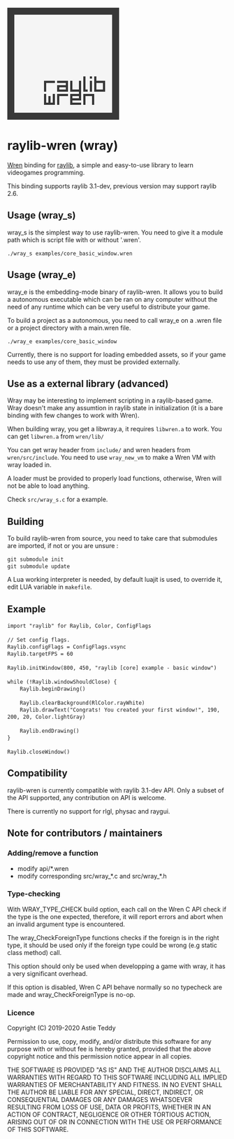 ![raylib-wren logo](assets/logo.png)

# raylib-wren (wray)

[Wren](https://wren.io) binding for [raylib](https://www.raylib.com/), a simple
and easy-to-use library to learn videogames programming.

This binding supports raylib 3.1-dev, previous version may support raylib 2.6.

## Usage (wray_s)

wray_s is the simplest way to use raylib-wren.
You need to give it a module path which is script file with or without '.wren'.

```shell
./wray_s examples/core_basic_window.wren
```

## Usage (wray_e)

wray_e is the embedding-mode binary of raylib-wren.
It allows you to build a autonomous executable which can be ran on any computer
without the need of any runtime which can be very useful to distribute your
game.

To build a project as a autonomous, you need to call wray_e on a .wren file or
a project directory with a main.wren file.

```shell
./wray_e examples/core_basic_window
```

Currently, there is no support for loading embedded assets, so if your game
needs to use any of them, they must be provided externally.

## Use as a external library (advanced)

Wray may be interesting to implement scripting in a raylib-based game.
Wray doesn't make any assumtion in raylib state in initialization (it is a bare
binding with few changes to work with Wren).

When building wray, you get a libwray.a, it requires `libwren.a` to work.
You can get `libwren.a` from `wren/lib/`

You can get wray header from `include/` and wren headers from `wren/src/include`.
You need to use `wray_new_vm` to make a Wren VM with wray loaded in.

A loader must be provided to properly load functions, otherwise, Wren will not
be able to load anything.

Check `src/wray_s.c` for a example.

## Building

To build raylib-wren from source, you need to take care that submodules are
imported, if not or you are unsure :

```shell
git submodule init
git submodule update
```

A Lua working interpreter is needed, by default luajit is used, to override it,
edit LUA variable in `makefile`.

## Example

```wren
import "raylib" for Raylib, Color, ConfigFlags

// Set config flags.
Raylib.configFlags = ConfigFlags.vsync
Raylib.targetFPS = 60

Raylib.initWindow(800, 450, "raylib [core] example - basic window")

while (!Raylib.windowShouldClose) {
	Raylib.beginDrawing()

	Raylib.clearBackground(RlColor.rayWhite)
	Raylib.drawText("Congrats! You created your first window!", 190, 200, 20, Color.lightGray)

	Raylib.endDrawing()
}

Raylib.closeWindow()
```

## Compatibility

raylib-wren is currently compatible with raylib 3.1-dev API.
Only a subset of the API supported, any contribution on API is welcome.

There is currently no support for rlgl, physac and raygui.

## Note for contributors / maintainers

### Adding/remove a function

- modify api/\*.wren
- modify corresponding src/wray_\*.c and src/wray_\*.h

### Type-checking

With WRAY_TYPE_CHECK build option, each call on the Wren C API check if the
type is the one expected, therefore, it will report errors and abort when an
invalid argument type is encountered.

The wray_CheckForeignType functions checks if the foreign is in the right type,
it should be used only if the foreign type could be wrong (e.g static class
method) call.

This option should only be used when developping a game with wray, it has a very
significant overhead.

If this option is disabled, Wren C API behave normally so no typecheck are made
and wray_CheckForeignType is no-op.

### Licence

Copyright (C) 2019-2020 Astie Teddy

Permission to use, copy, modify, and/or distribute this software for any
purpose with or without fee is hereby granted, provided that the above
copyright notice and this permission notice appear in all copies.

THE SOFTWARE IS PROVIDED "AS IS" AND THE AUTHOR DISCLAIMS ALL WARRANTIES
WITH REGARD TO THIS SOFTWARE INCLUDING ALL IMPLIED WARRANTIES OF
MERCHANTABILITY AND FITNESS. IN NO EVENT SHALL THE AUTHOR BE LIABLE FOR
ANY SPECIAL, DIRECT, INDIRECT, OR CONSEQUENTIAL DAMAGES OR ANY DAMAGES
WHATSOEVER RESULTING FROM LOSS OF USE, DATA OR PROFITS, WHETHER IN AN ACTION
OF CONTRACT, NEGLIGENCE OR OTHER TORTIOUS ACTION, ARISING OUT OF OR IN
CONNECTION WITH THE USE OR PERFORMANCE OF THIS SOFTWARE.
